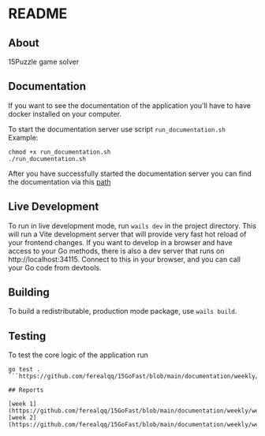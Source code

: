 # README

## About

15Puzzle game solver

## Documentation
If you want to see the documentation of the application you'll have to have docker installed on your computer. 


To start the documentation server use script `run_documentation.sh`
Example: 
```terminal
chmod +x run_documentation.sh
./run_documentation.sh
```

After you have successfully started the documentation server you can find the documentation via this [path](http://localhost:6060/pkg/github.com/ferealqq/15GoFast/)


## Live Development

To run in live development mode, run `wails dev` in the project directory. This will run a Vite development
server that will provide very fast hot reload of your frontend changes. If you want to develop in a browser
and have access to your Go methods, there is also a dev server that runs on http://localhost:34115. Connect
to this in your browser, and you can call your Go code from devtools.

## Building

To build a redistributable, production mode package, use `wails build`.


## Testing

To test the core logic of the application run
```terminal
go test . 
```https://github.com/ferealqq/15GoFast/blob/main/documentation/weekly/week1.md

## Reports

[week 1](https://github.com/ferealqq/15GoFast/blob/main/documentation/weekly/week1.md)
[week 2](https://github.com/ferealqq/15GoFast/blob/main/documentation/weekly/week2.md)
